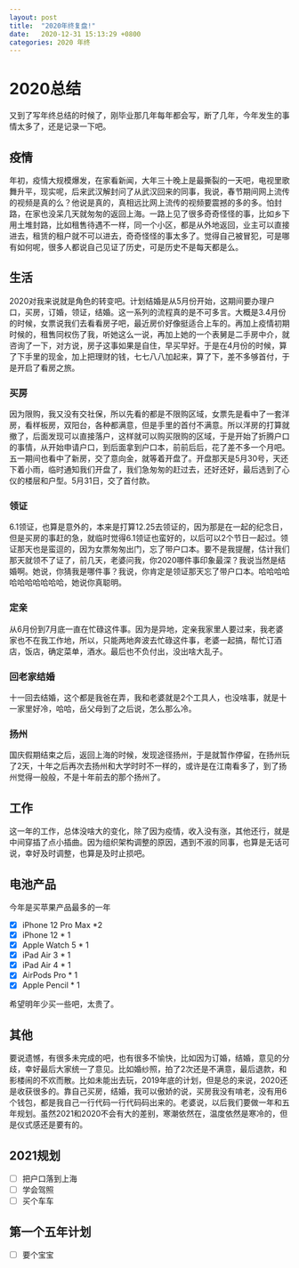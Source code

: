 ```yaml
---
layout: post
title:  "2020年终复盘!"
date:   2020-12-31 15:13:29 +0800
categories: 2020 年终
---
```


# 2020总结
又到了写年终总结的时候了，刚毕业那几年每年都会写，断了几年，今年发生的事情太多了，还是记录一下吧。
## 疫情
年初，疫情大规模爆发，在家看新闻，大年三十晚上是最撕裂的一天吧，电视里歌舞升平，现实呢，后来武汉解封问了从武汉回来的同事，我说，春节期间网上流传的视频是真的么？他说是真的，真相远比网上流传的视频要震撼的多的多。怕封路，在家也没呆几天就匆匆的返回上海。一路上见了很多奇奇怪怪的事，比如乡下用土堆封路，比如租售待遇不一样，同一个小区，都是从外地返回，业主可以直接进去，租赁的租户就不可以进去，奇奇怪怪的事太多了。觉得自己被冒犯，可是哪有如何呢，很多人都说自己见证了历史，可是历史不是每天都是么。

## 生活
2020对我来说就是角色的转变吧。计划结婚是从5月份开始，这期间要办理户口，买房，订婚，领证，结婚。这一系列的流程真的是不可多言。大概是3.4月份的时候，女票说我们去看看房子吧，最近房价好像挺适合上车的。再加上疫情初期时候的，租售同权伤了我，听她这么一说，再加上她的一个表舅是二手房中介，就咨询了一下，对方说，房子这事如果是自住，早买早好。于是在4月份的时候，算了下手里的现金，加上把理财的钱，七七八八加起来，算了下，差不多够首付，于是开启了看房之旅。
### 买房
因为限购，我又没有交社保，所以先看的都是不限购区域，女票先是看中了一套洋房，看样板房，双阳台，各种都满意，但是手里的首付不满意。所以洋房的打算就撤了，后面发现可以直接落户，这样就可以购买限购的区域，于是开始了折腾户口的事情，从开始申请户口，到后面拿到户口本，前前后后，花了差不多一个月吧。五一期间也看中了新房，交了意向金，就等着开盘了。开盘那天是5月30号，天还下着小雨，临时通知我们开盘了，我们急匆匆的赶过去，还好还好，最后选到了心仪的楼层和户型。5月31日，交了首付款。
### 领证
6.1领证，也算是意外的，本来是打算12.25去领证的，因为那是在一起的纪念日，但是买房的事赶的急，就临时觉得6.1领证也蛮好的，以后可以2个节日一起过。领证那天也是蛮逗的，因为女票匆匆出门，忘了带户口本。要不是我提醒，估计我们那天就领不了证了，前几天，老婆问我，你2020哪件事印象最深？我说当然是结婚啊。她说，你猜我是哪件事？我说，你肯定是领证那天忘了带户口本。哈哈哈哈哈哈哈哈哈哈哈，她说你真聪明。
### 定亲
从6月份到7月底一直在忙碌这件事。因为是异地，定亲我家里人要过来，我老婆家也不在我工作地，所以，只能两地奔波去忙碌这件事，老婆一起搞，帮忙订酒店，饭店，确定菜单，酒水。最后也不负付出，没出啥大乱子。
### 回老家结婚
十一回去结婚，这个都是我爸在弄，我和老婆就是2个工具人，也没啥事，就是十一家里好冷，哈哈，岳父母到了之后说，怎么那么冷。
### 扬州
国庆假期结束之后，返回上海的时候，发现途径扬州，于是就暂作停留，在扬州玩了2天，十年之后再次去扬州和大学时时不一样的，或许是在江南看多了，到了扬州觉得一般般，不是十年前去的那个扬州了。

## 工作
这一年的工作，总体没啥大的变化，除了因为疫情，收入没有涨，其他还行，就是中间穿插了点小插曲。因为组织架构调整的原因，遇到不淑的同事，也算是无话可说，幸好及时调整，也算是及时止损吧。
## 电池产品
今年是买苹果产品最多的一年
* [x] iPhone 12 Pro Max *2
* [x] iPhone 12 * 1
* [x] Apple Watch 5 * 1
* [x] iPad Air 3 * 1
* [x] iPad Air 4 * 1
* [x] AirPods Pro * 1
* [x] Apple Pencil * 1

希望明年少买一些吧，太贵了。

## 其他
要说遗憾，有很多未完成的吧，也有很多不愉快，比如因为订婚，结婚，意见的分歧，幸好最后大家统一了意见。比如婚纱照，拍了2次还是不满意，最后退款，和影楼闹的不欢而散。比如未能出去玩，2019年底的计划，但是总的来说，2020还是收获很多的。靠自己买房，结婚，我可以傲娇的说，买房我没有啃老，没有用6个钱包，都是我自己一行代码一行代码码出来的。老婆说，以后我们要做一年和五年规划。虽然2021和2020不会有大的差别，寒潮依然在，温度依然是寒冷的，但是仪式感还是要有的。
## 2021规划
* [ ] 把户口落到上海
* [ ] 学会驾照
* [ ] 买个车车

## 第一个五年计划
* [ ] 要个宝宝